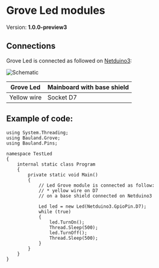 # Grove Led modules
Version: __1.0.0-preview3__

## Connections ##
Grove Led is connected as followed on [Netduino3](http://docs.ghielectronics.com/hardware/legacy_products/gadgeteer/fez_cerberus.html):

![Schematic](Led-Netduino3-with-base-shield.jpg)

Grove Led | Mainboard with base shield
---------------- | ----------
Yellow wire | Socket D7

## Example of code:
```CSharp
using System.Threading;
using Bauland.Grove;
using Bauland.Pins;

namespace TestLed
{
    internal static class Program
    {
        private static void Main()
        {
            // Led Grove module is connected as follow:
            // * yellow wire on D7
            // on a base shield connected on Netduino3 

            Led led = new Led(Netduino3.GpioPin.D7);
            while (true)
            {
                led.TurnOn();
                Thread.Sleep(500);
                led.TurnOff();
                Thread.Sleep(500);
            }
        }
    }
}
```
